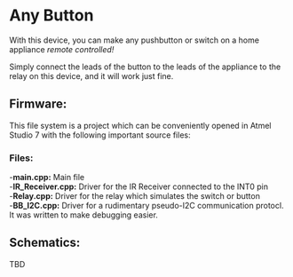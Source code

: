 # Any Button
With this device, you can make any pushbutton or switch on a home appliance *remote controlled!* 

Simply connect the leads of the button to the leads of the appliance to the relay on this device, and it will work just fine.

## Firmware: 

This file system is a project which can be conveniently opened in Atmel Studio 7 with the following important source files:

### Files:

-**main.cpp:** Main file<br>
-**IR_Receiver.cpp:** Driver for the IR Receiver connected to the INT0 pin<br>
-**Relay.cpp:** Driver for the relay which simulates the switch or button<br>
-**BB\_I2C.cpp:** Driver for a rudimentary pseudo-I2C communication protocl. It was written to make debugging easier.<br>

## Schematics:

TBD

